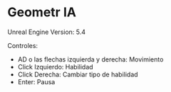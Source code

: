 # Geometr IA

Unreal Engine Version: 5.4

Controles:
- AD o las flechas izquierda y derecha: Movimiento
- Click Izquierdo: Habilidad
- Click Derecha: Cambiar tipo de habilidad
- Enter: Pausa
